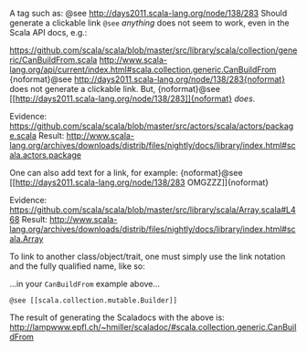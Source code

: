 A tag such as:
@see http://days2011.scala-lang.org/node/138/283 
Should generate a clickable link
`@see` *anything* does not seem to work, even in the Scala API docs, e.g.:

https://github.com/scala/scala/blob/master/src/library/scala/collection/generic/CanBuildFrom.scala
http://www.scala-lang.org/api/current/index.html#scala.collection.generic.CanBuildFrom
{noformat}@see http://days2011.scala-lang.org/node/138/283{noformat} 
does not generate a clickable link. But,
{noformat}@see  [[http://days2011.scala-lang.org/node/138/283]]{noformat}
*does*.

Evidence: https://github.com/scala/scala/blob/master/src/actors/scala/actors/package.scala
Result: http://www.scala-lang.org/archives/downloads/distrib/files/nightly/docs/library/index.html#scala.actors.package

One can also add text for a link, for example:
{noformat}@see  [[http://days2011.scala-lang.org/node/138/283 OMGZZZ]]{noformat}

Evidence: https://github.com/scala/scala/blob/master/src/library/scala/Array.scala#L468
Result: http://www.scala-lang.org/archives/downloads/distrib/files/nightly/docs/library/index.html#scala.Array

To link to another class/object/trait, one must simply use the link notation and the fully qualified name, like so:

...in your `CanBuildFrom` example above...
```
@see [[scala.collection.mutable.Builder]]
```

The result of generating the Scaladocs with the above is: http://lampwww.epfl.ch/~hmiller/scaladoc/#scala.collection.generic.CanBuildFrom
